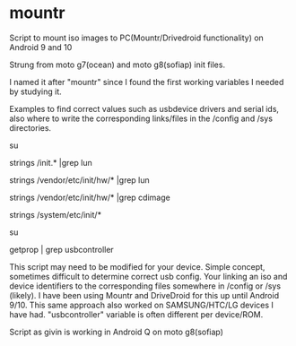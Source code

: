# mountr
Script to mount iso images to PC(Mountr/Drivedroid functionality) on Android 9 and 10

Strung from moto g7(ocean) and moto g8(sofiap) init files. 

I named it after "mountr" since I found the first working variables I needed by studying it.

Examples to find correct values such as usbdevice drivers and serial ids, also where to write the corresponding links/files in the /config and /sys directories.

su

strings /init.* |grep lun

strings /vendor/etc/init/hw/* |grep lun

strings /vendor/etc/init/hw/* |grep cdimage

strings /system/etc/init/*

su

getprop | grep usbcontroller


This script may need to be modified for your device. Simple concept, sometimes difficult to determine correct usb config. Your linking an iso and device identifiers to the corresponding files somewhere in /config or /sys (likely). I have been using Mountr and DriveDroid for this up until Android 9/10. This same approach also worked on SAMSUNG/HTC/LG devices I have had. "usbcontroller" variable is often different per device/ROM.

Script as givin is working in Android Q on moto g8(sofiap)
